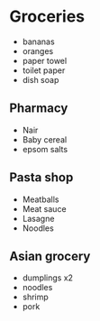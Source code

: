 # Groceries

- bananas
- oranges
- paper towel
- toilet paper
- dish soap

## Pharmacy

- Nair
- Baby cereal
- epsom salts

## Pasta shop

- Meatballs
- Meat sauce
- Lasagne
- Noodles

## Asian grocery

- dumplings x2
- noodles
- shrimp
- pork
